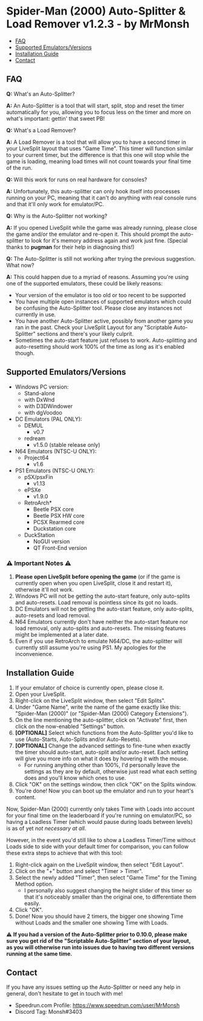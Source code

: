 # Spider-Man (2000) Auto-Splitter & Load Remover v1.2.3 - by MrMonsh

<!-- TOC depth:6 withLinks:1 updateOnSave:1 orderedList:0 -->

- [FAQ](#FAQ)
- [Supported Emulators/Versions](#supported-emulators/versions)
- [Installation Guide](#installation-guide)
- [Contact](#contact)

<!-- /TOC -->

## FAQ

**Q:** What's an Auto-Splitter?

**A:** An Auto-Splitter is a tool that will start, split, stop and reset the timer automatically for you, allowing you to focus less on the timer and more on what's important: gettin' that sweet PB!


**Q:** What's a Load Remover?

**A:** A Load Remover is a tool that will allow you to have a second timer in your LiveSplit layout that uses "Game Time". 
This timer will function similar to your current timer, but the difference is that this one will stop while the game is loading, meaning load times will not count towards your final time of the run.


**Q:** Will this work for runs on real hardware for consoles?

**A:** Unfortunately, this auto-splitter can only hook itself into processes running on your PC, meaning that it can't do anything with real console runs and that it'll only work for emulator/PC.


**Q:** Why is the Auto-Splitter not working?

**A:** If you opened LiveSplit while the game was already running, please close the game and/or the emulator and re-open it. This should prompt the auto-splitter to look for it's memory address again and work just fine. (Special thanks to **pugman** for their help in diagnosing this!)


**Q:** The Auto-Splitter is still not working after trying the previous suggestion. What now?

**A:** This could happen due to a myriad of reasons. Assuming you're using one of the supported emulators, these could be likely reasons:
+ Your version of the emulator is too old or too recent to be supported
+ You have multiple open instances of supported emulators which could be confusing the Auto-Splitter tool. Please close any instances not currently in use.
+ You have another Auto-Splitter active, possibly from another game you ran in the past. Check your LiveSplit Layout for any "Scriptable Auto-Splitter" sections and there's your likely culprit.
+ Sometimes the auto-start feature just refuses to work. Auto-splitting and auto-resetting should work 100% of the time as long as it's enabled though.

## Supported Emulators/Versions

+ Windows PC version:
	+ Stand-alone
 	+ with DxWnd
  	+ with D3DWindower
  	+ with dgVoodoo
+ DC Emulators (PAL ONLY):
	+ DEMUL
 		+ v0.7
   	+ redream
   		+ v1.5.0 (stable release only)
+ N64 Emulators (NTSC-U ONLY):
	+ Project64
 		+ v1.6
+ PS1 Emulators (NTSC-U ONLY):
	+ pSX/psxFin 
		+ v1.13
	+ ePSXe 
		+ v1.9.0
	+ RetroArch*
		+ Beetle PSX core
		+ Beetle PSX HW core
		+ PCSX Rearmed core
		+ Duckstation core
	+ DuckStation
		+ NoGUI version
		+ QT Front-End version

### ⚠️ Important Notes ⚠️

1. **Please open LiveSplit before opening the game** (or if the game is currently open when you open LiveSplit, close it and restart it), otherwise it'll not work.
2. Windows PC will not be getting the auto-start feature, only auto-splits and auto-resets. Load removal is pointless since its got no loads.
3. DC Emulators will not be getting the auto-start feature, only auto-splits, auto-resets and load removal.
4. N64 Emulators currently don't have neither the auto-start feature nor load removal, only auto-splits and auto-resets. The missing features might be implemented at a later date.
5. Even if you use RetroArch to emulate N64/DC, the auto-splitter will currently still assume you're using PS1. My apologies for the inconvenience.

## Installation Guide

1. If your emulator of choice is currently open, please close it.
2. Open your LiveSplit.
3. Right-click on the LiveSplit window, then select "Edit Splits".
4. Under "Game Name", write the name of the game exactly like this: "Spider-Man (2000)" (or "Spider-Man (2000) Category Extensions").
5. On the line mentioning the auto-splitter, click on "Activate" first, then click on the now-enabled "Settings" button.
6. **[OPTIONAL]** Select which functions from the Auto-Splitter you'd like to use (Auto-Starts, Auto-Splits and/or Auto-Resets). 
7. **[OPTIONAL]** Change the advanced settings to fine-tune when exactly the timer should auto-start, auto-split and/or auto-reset. Each setting will give you more info on what it does by hovering it with the mouse.
	+ For running anything other than 100%, I'd personally leave the settings as they are by default, otherwise just read what each setting does and you'll know which ones to use.
8. Click "OK" on the settings window, then click "OK" on the Splits window.
9. You're done! Now you can boot up the emulator and run to your heart's content.

Now, Spider-Man (2000) currently only takes Time with Loads into account for your final time on the leaderboard if you're running on emulator/PC, so having a Loadless Timer (which would pause during loads between levels) is as of yet *not necessary at all*.

However, in the event you'd still like to show a Loadless Timer/Time without Loads side to side with your default timer for comparison, you can follow these extra steps to achieve that with this tool:
1. Right-click again on the LiveSplit window, then select "Edit Layout".
2. Click on the "+" button and select "Timer > Timer".
3. Select the newly added "Timer", then select "Game Time" for the Timing Method option.
	+ I personally also suggest changing the height slider of this timer so that it's noticeably smaller than the original one, to differentiate them easily.
4. Click "OK".
5. Done! Now you should have 2 timers, the bigger one showing Time without Loads and the smaller one showing Time with Loads.

⚠️ **If you had a version of the Auto-Splitter prior to 0.10.0, please make sure you get rid of the "Scriptable Auto-Splitter" section of your layout, as you will otherwise run into issues due to having two different versions running at the same time.**

## Contact

If you have any issues setting up the Auto-Splitter or need any help in general, don't hesitate to get in touch with me!
+ Speedrun.com Profile: https://www.speedrun.com/user/MrMonsh
+ Discord Tag: Monsh#3403
